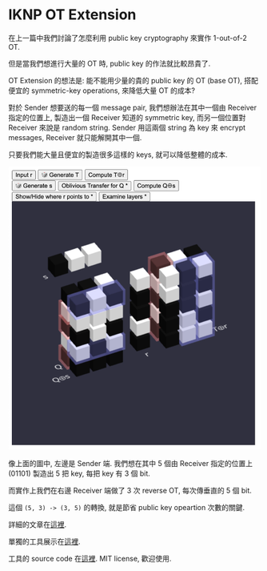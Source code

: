 # IKNP OT Extension

在上一篇中我們討論了怎麼利用 public key cryptography 來實作 1-out-of-2 OT.

但是當我們想進行大量的 OT 時, public key 的作法就比較昂貴了.

OT Extension 的想法是: 能不能用少量的貴的 public key 的 OT (base OT), 搭配便宜的 symmetric-key operations, 來降低大量 OT 的成本?

對於 Sender 想要送的每一個 message pair, 我們想辦法在其中一個由 Receiver 指定的位置上, 製造出一個 Receiver 知道的 symmetric key, 而另一個位置對 Receiver 來說是 random string. Sender 用這兩個 string 為 key 來 encrypt messages, Receiver 就只能解開其中一個.

只要我們能大量且便宜的製造很多這樣的 keys, 就可以降低整體的成本.

<img src="images/OT-extension-2.png" alt="OT-extension-2.png" class="to-be-resized">

像上面的圖中, 左邊是 Sender 端. 我們想在其中 5 個由 Receiver 指定的位置上 (01101) 製造出 5 把 key, 每把 key 有 3 個 bit.

而實作上我們在右邊 Receiver 端做了 3 次 reverse OT, 每次傳垂直的 5 個 bit.

這個 `(5, 3) -> (3, 5)` 的轉換, 就是節省 public key opeartion 次數的關鍵.

詳細的文章在[這裡](OT3D/story-OT-Extension-zh-TW.md).

單獨的工具展示在[這裡](https://lcamel.github.io/MPC-Notes/OT3D/).

工具的 source code 在[這裡](https://github.com/LCamel/MPC-Notes/tree/main/OT3D). MIT license, 歡迎使用.

<script>
function resizeImg(i) { i.style.width = (i.naturalWidth * 0.50) + "px"; }
function resizeAllImg() { document.querySelectorAll(".to-be-resized").forEach(resizeImg); }
window.addEventListener("load", resizeAllImg);
</script>